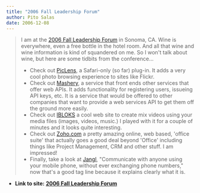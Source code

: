```yaml
---
title: "2006 Fall Leadership Forum"
author: Pito Salas
date: 2006-12-08
---
```



>
> I am at the [2006 Fall Leadership
> Forum](<http://www.guidewiregroup.com/site/fallforum/>) in Sonoma, CA. Wine
> is everywhere, even a free bottle in the hotel room. And all that wine and
> wine information is kind of squandered on me. So I won't talk about wine,
> but here are some tidbits from the conference…
>
>   * Check out [PicLens](<http://www.piclens.com/mac/>), a Safari-only (so
> far) plug-in. It adds a very cool photo browsing experience to sites like
> Flickr.
>   * Check out [Mashery](<http://www.mashery.com/>), a service that front
> ends other services that offer web APIs. It adds functionality for
> registering users, issueing API keys, etc. It is a service that would be
> offered to other companies that want to provide a web services API to get
> them off the ground more easily.
>   * Check out [IBLOKS](<http://www.ibloks.com/>) a cool web site to create
> mix videos using your media files (images, videos, music.) I played with it
> for a couple of minutes and it looks quite interesting.
>   * Check out [Zoho.com](<http://www.zoho.com/>) a pretty amazing online,
> web based, 'office suite' that actually goes a good deal beyond 'Office'
> including things like Project Management, CRM and other stuff. I am
> impressed!
>   * Finally, take a look at
> [Jangl](<http://www.jangl.com/JanglWeb/Default.aspx>), "Communicate with
> anyone using your mobile phone, without ever exchanging phone numbers," now
> that's a good tag line because it explains clearly what it is.
>


* **Link to site:** **[2006 Fall Leadership Forum](None)**
